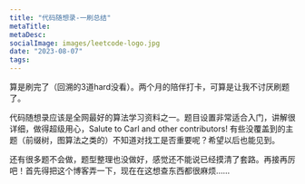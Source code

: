 ```yaml
---
title: "代码随想录-一刷总结"
metaTitle:
metaDesc:
socialImage: images/leetcode-logo.jpg
date: "2023-08-07"
tags:
---
```



算是刷完了（回溯的3道hard没看）。两个月的陪伴打卡，可算是让我不讨厌刷题了。

代码随想录应该是全网最好的算法学习资料之一。题目设置非常适合入门，讲解很详细，做得超级用心，Salute to Carl and other contributors! 有些没覆盖到的主题（前缀树，图算法之类的）不知道对找工是否重要呢？希望以后也能见到。


还有很多题不会做，题型整理也没做好，感觉还不能说已经摸清了套路。再接再厉吧！首先得把这个博客弄一下，现在在这想查东西都很麻烦……
